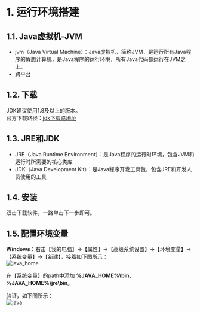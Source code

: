 # 1. 运行环境搭建
## 1.1. Java虚拟机-JVM
- jvm（Java Virtual Machine）：Java虚拟机，简称JVM，是运行所有Java程序的假想计算机，是Java程序的运行环境，所有Java代码都运行在JVM之上。
- 跨平台
     
## 1.2. 下载
JDK建议使用1.8及以上的版本。     
官方下载路径：[jdk下载路地址](https://www.oracle.com/technetwork/java/javase/downloads/jdk8-downloads-2133151.html)
      
## 1.3. JRE和JDK
- JRE（Java Runtime Environment）：是Java程序的运行时环境，包含JVM和运行时所需要的核心类库
- JDK（Java Development Kit）：是Java程序开发工具包，包含JRE和开发人员使用的工具
     
## 1.4. 安装
双击下载软件，一路单击下一步即可。     
    
## 1.5. 配置环境变量
**Windows**：右击【我的电脑】→【属性】→【高级系统设置】→【环境变量】→【系统变量】→【新建】，接着如下图所示：    
![java_home](https://farm8.staticflickr.com/7873/40480682053_903c92b01b_b.jpg)
     
在【系统变量】的path中添加 **%JAVA_HOME%\bin**、 **%JAVA_HOME%\jre\bin**。
     
验证，如下图所示：    
![java](https://farm8.staticflickr.com/7860/40480681993_9a639b1dc2_b.jpg)